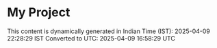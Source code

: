 # My Project

This content is dynamically generated in Indian Time (IST): 2025-04-09 22:28:29 IST
Converted to UTC: 2025-04-09 16:58:29 UTC
